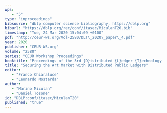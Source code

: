 ```yaml
---
wps: 
   - "5"
type: "inproceedings"
bibsource: "dblp computer science bibliography, https://dblp.org"
biburl: "https://dblp.org/rec/conf/itasec/MiculanT20.bib"
timestamp: "Tue, 24 Mar 2020 15:04:09 +0100"
pdf: "http://ceur-ws.org/Vol-2580/DLT\_2020\_paper\_4.pdf"
year: 2020
publisher: "CEUR-WS.org"
volume: "2580"
series: "CEUR Workshop Proceedings"
booktitle: "Proceedings of the 3rd {D}istributed {L}edger {T}echnology Workshop (DLT 2020)"
title: "Securing the Art Market with Distributed Public Ledgers"
editor: 
   - "Franco Chiaraluce"
   - "Leonardo Mostarda"
author: 
   - "Marino Miculan"
   - "Daniel Tosone"
id: "DBLP:conf/itasec/MiculanT20"
published: "true"
---
```

